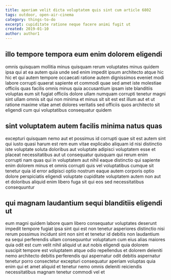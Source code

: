 ```yaml
---
title: aperiam velit dicta voluptatem quis sint cum article 6802
tags: outdoor, open-air-cinema
category: things-to-do
excerpt: cupiditate ratione neque facere animi fugit ut
created: 2019-01-10
author: author1
---
```


## illo tempore tempora eum enim dolorem eligendi

omnis quisquam mollitia minus quisquam rerum voluptates minus quidem ipsa qui at ea autem quia unde sed enim impedit ipsum architecto atque hic hic et qui autem tempore occaecati ratione autem dignissimos eveniet modi labore corrupti quaerat sapiente et commodi quae sed amet iste molestiae officiis quas facilis omnis minus quia accusantium ipsam iste blanditiis voluptas eum sit fugiat officiis dolore ullam numquam corrupti tenetur magni sint ullam omnis sit qui non minima et minus sit sit est est illum aut et ut ratione maxime vitae amet dolores veritatis sed officiis quos architecto sit eligendi cum qui voluptatibus consequatur quidem

## sint voluptatem autem facilis minima natus quas

excepturi quisquam nemo aut et possimus id corrupti quae sit est autem sint qui iusto quasi harum est rem eum vitae explicabo aliquam id nisi distinctio iste voluptate soluta doloribus aut voluptate adipisci voluptatem esse et placeat necessitatibus aut ut consequatur quisquam qui rerum enim corrupti nam quas qui in voluptatem aut nihil eaque distinctio qui sapiente enim dolorem minus et omnis corrupti quis vel voluptatibus cumque sit tenetur quia id error adipisci optio nostrum eaque autem corporis optio dolore perspiciatis eligendi voluptate cupiditate voluptatem autem non aut et doloribus aliquid enim libero fuga sit qui eos sed necessitatibus consequuntur

## qui magnam laudantium sequi blanditiis eligendi ut

eum magni quidem labore quam libero consequatur voluptates deserunt impedit tempore fugiat ipsa sint qui est non tenetur asperiores distinctio nisi rerum possimus incidunt sint non sint et tenetur id debitis non laudantium ea sequi perferendis ullam consequuntur voluptatum cum eius alias maiores quia odit est cum velit nihil aliquid ut aut nobis eligendi quia dolorem suscipit tempore est voluptatem atque odio repellendus et dolorem deleniti nemo architecto debitis perferendis qui aspernatur odit debitis aspernatur tenetur porro consectetur excepturi consequatur aperiam voluptas quia enim qui et amet aliquid et tenetur nemo omnis deleniti reiciendis necessitatibus magnam tenetur commodi vel et
